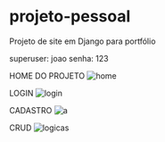 # projeto-pessoal
 Projeto de site em Django para portfólio
 
 superuser: joao
 senha: 123

 HOME DO PROJETO
![home](https://github.com/jolusca1/projeto-pessoal/assets/110925879/be500950-b83b-4277-966a-44ba2527caad)

LOGIN
![login](https://github.com/jolusca1/projeto-pessoal/assets/110925879/69d8dc78-b1dd-4e80-a5bc-d7c20e1ad395)

CADASTRO
![a](https://github.com/jolusca1/projeto-pessoal/assets/110925879/488764f3-37c2-418d-9882-314c3b01c16e)

CRUD
![logicas](https://github.com/jolusca1/projeto-pessoal/assets/110925879/417d8991-edfa-4b18-9de3-67f211c424ba)
